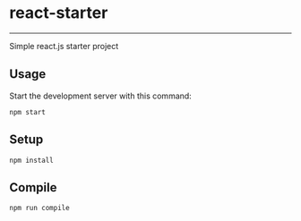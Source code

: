 # react-starter
___

Simple react.js starter project


Usage
---
 
Start the development server with this command:
 
```
npm start
```

 
Setup
---
 
```
npm install
```


Compile
---
 
```
npm run compile
```